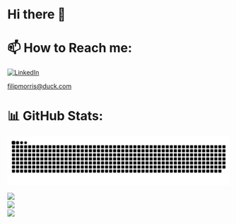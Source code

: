 # Hi there 👋

# 📫 How to Reach me:
[![LinkedIn](https://img.shields.io/badge/LinkedIn-%230077B5.svg?logo=linkedin&logoColor=white)](https://www.linkedin.com/in/filip-muntean-54bb247b/)  

[filipmorris@duck.com](mailto:filipmorris@duck.com?subject=[GitHub]%20Source%20Han%20Sans)


# 📊 GitHub Stats: 
<picture>
  <source media="(prefers-color-scheme: dark)" srcset="https://raw.githubusercontent.com/filipmuntean/filipmuntean/output/github-contribution-grid-snake-dark.svg">
  <source media="(prefers-color-scheme: dark)" srcset="https://raw.githubusercontent.com/filipmuntean/filipmuntean/output/github-contribution-grid-snake.svg">
  <img alt="github contribution grid snake animation" src="https://raw.githubusercontent.com/filipmuntean/filipmuntean/output/github-contribution-grid-snake.svg">
</picture>


![](https://github-readme-stats.vercel.app/api/top-langs/?username=filipmuntean&theme=cobalt&hide_border=false&include_all_commits=true&count_private=true&layout=compact)<br>
![](https://github-readme-stats.vercel.app/api?username=filipmuntean&count_private=true)<br>
![](https://github-readme-streak-stats.herokuapp.com/?user=filipmuntean&theme=cobalt&hide_border=false)<br/>

<!--
**filipmuntean/filipmuntean** is a ✨ _special_ ✨ repository because its `README.md` (this file) appears on your GitHub profile.
&theme=radical&hide_border=false&include_all_commits=true
Here are some ideas to get you started:

- 🔭 I’m currently working on ...
- 🌱 I’m currently learning ...
- 👯 I’m looking to collaborate on ...
- 🤔 I’m looking for help with ...
- 💬 Ask me about ...
- How to reach me: ...
- 😄 Pronouns: ...
- ⚡ Fun fact: ...
-->
